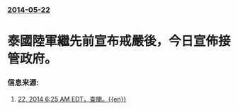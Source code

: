 ### [2014-05-22](/news/2014/05/22/index.md)

##### 
# 泰國陸軍繼先前宣布戒嚴後，今日宣佈接管政府。 




### 信息来源:

1. [22, 2014 6:25 AM EDT，查閱。{{en}}](http://bigstory.ap.org/article/thailands-political-rivals-meet-more-talks)
